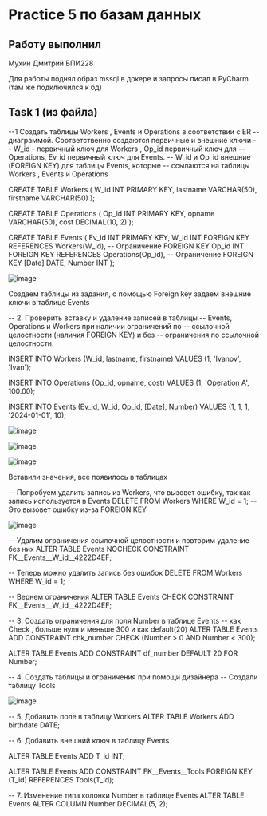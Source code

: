 # Practice 5 по базам данных

## Работу выполнил

Мухин Дмитрий БПИ228


Для работы поднял образ mssql в докере и запросы писал в PyCharm (там же подключился к бд)

## Task 1 (из файла)

--1 Создать таблицы Workers , Events и Operations в соответствии с ER
-- диаграммой. Соответственно создаются первичные и внешние ключи
-- W_id - первичный ключ для Workers  , Op_id первичный ключ для
-- Operations, Ev_id первичный ключ для Events.
-- W_id и Op_id внешние (FOREIGN KEY) для таблицы Events, которые
-- ссылаются на таблицы Workers , Events и Operations


CREATE TABLE Workers (
    W_id INT PRIMARY KEY,
    lastname VARCHAR(50),
    firstname VARCHAR(50)
);

CREATE TABLE Operations (
    Op_id INT PRIMARY KEY,
    opname VARCHAR(50),
    cost DECIMAL(10, 2)
);

CREATE TABLE Events (
    Ev_id INT PRIMARY KEY,
    W_id INT FOREIGN KEY REFERENCES Workers(W_id),  -- Ограничение FOREIGN KEY
    Op_id INT FOREIGN KEY REFERENCES Operations(Op_id),  -- Ограничение FOREIGN KEY
    [Date] DATE,
    Number INT
);

![image](https://github.com/user-attachments/assets/2d341ede-67f3-4ad8-b24a-b6fa42cb684a)


Создаем таблицы из задания, с помощью Foreign key задаем внешние ключи в таблице Events

-- 2. Проверить вставку и удаление записей в таблицы
-- Events, Operations и Workers при наличии ограничений по
-- ссылочной целостности (наличия FOREIGN KEY) и без
-- ограничения по ссылочной целостности.

INSERT INTO Workers (W_id, lastname, firstname) VALUES (1, 'Ivanov', 'Ivan');

INSERT INTO Operations (Op_id, opname, cost) VALUES (1, 'Operation A', 100.00);

INSERT INTO Events (Ev_id, W_id, Op_id, [Date], Number) VALUES (1, 1, 1, '2024-01-01', 10);

![image](https://github.com/user-attachments/assets/f4dfd934-6d85-40f5-8ee7-27396c8bf55f)


![image](https://github.com/user-attachments/assets/fdec0f39-12e4-4d5c-b669-56555b5c3557)

![image](https://github.com/user-attachments/assets/a7dc686c-b70b-452d-92f7-67165a953b77)

Вставили значения, все появилось в таблицах

-- Попробуем удалить запись из Workers, что вызовет ошибку, так как запись используется в Events
DELETE FROM Workers WHERE W_id = 1;  -- Это вызовет ошибку из-за FOREIGN KEY

![image](https://github.com/user-attachments/assets/53a8f7ac-349f-4a52-8926-75883c24e560)



-- Удалим ограничения ссылочной целостности и повторим удаление без них
ALTER TABLE Events NOCHECK CONSTRAINT FK__Events__W_id__4222D4EF;

-- Теперь можно удалить запись без ошибок
DELETE FROM Workers WHERE W_id = 1;

-- Вернем ограничения
ALTER TABLE Events CHECK CONSTRAINT FK__Events__W_id__4222D4EF;

-- 3. Создать ограничения для поля Number в таблице Events
-- как Check , больше нуля и меньше 300 и как default(20)
ALTER TABLE Events
ADD CONSTRAINT chk_number CHECK (Number > 0 AND Number < 300);

ALTER TABLE Events
ADD CONSTRAINT df_number DEFAULT 20 FOR Number;

-- 4. Создать таблицы и ограничения при помощи дизайнера
-- Создали таблицу Tools

![image](https://github.com/user-attachments/assets/3ca2b735-9999-406f-99b1-7c862f7863d1)

-- 5. Добавить поле в таблицу Workers
ALTER TABLE Workers
ADD birthdate DATE;

-- 6. Добавить внешний ключ в таблицу Events

ALTER TABLE Events
ADD T_id INT;

ALTER TABLE Events
ADD CONSTRAINT FK__Events__Tools FOREIGN KEY (T_id) REFERENCES Tools(T_id);

-- 7. Изменение типа колонки Number в таблице Events
ALTER TABLE Events
ALTER COLUMN Number DECIMAL(5, 2);




